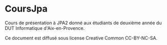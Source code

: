 CoursJpa
========

Cours de présentation à JPA2 donné aux étudiants de deuxième année du DUT Informatique d'Aix-en-Provence.

Ce document est diffusé sous license Creative Common CC-BY-NC-SA.
